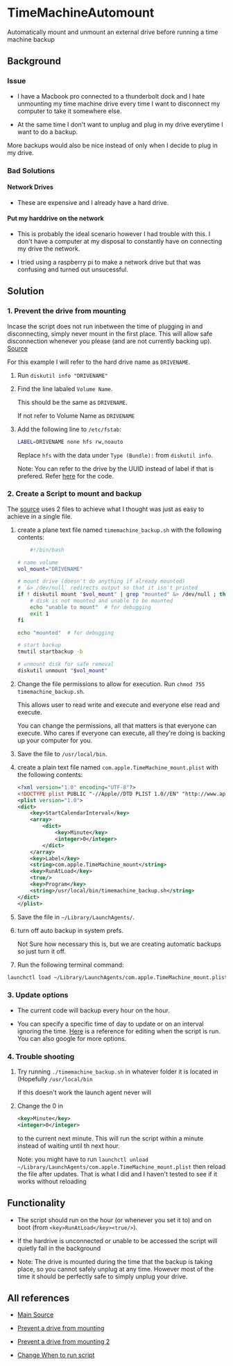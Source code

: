 # TimeMachineAutomount
Automatically mount and unmount an external drive before running a time machine backup

## Background ##

### Issue ###

* I have a Macbook pro connected to a thunderbolt dock and I hate unmounting my time machine drive every time I want to disconnect my computer to take it somewhere else.

* At the same time I don't want to unplug and plug in my drive everytime I want to do a backup.

More backups would also be nice instead of only when I decide to plug in my drive.

### Bad Solutions ###

#### Network Drives ####

* These are expensive and I already have a hard drive.

#### Put my harddrive on the network ####

* This is probably the ideal scenario however I had trouble with this.   I don't have a computer at my disposal to constantly have on connecting my drive the network.

* I tried using a raspberry pi to make a network drive but that was confusing and turned out unsucessful.

## Solution ##

### 1. Prevent the drive from mounting ###

Incase the script does not run inbetween the time of plugging in and disconnecting, simply never mount in the first place.  This will allow safe disconnection whenever you please (and are not currently backing up). [Source](https://apple.stackexchange.com/a/310578/228373)

For this example I will refer to the hard drive name as `DRIVENAME`.

1. Run `diskutil info "DRIVENAME"`

2. Find the line labaled `Volume Name`.
    
    This should be the same as `DRIVENAME`.  

    If not refer to Volume Name as `DRIVENAME`

3. Add the following line to `/etc/fstab`:

    ```bash
    LABEL=DRIVENAME none hfs rw,noauto
    ```

    Replace `hfs`  with the data under `Type (Bundle):` from `diskutil info`.

    Note: You can refer to the drive by the UUID instead of label if that is prefered.  Refer [here](https://apple.stackexchange.com/a/310578/228373) for the code.

### 2. Create a Script to mount and backup ###

The [source](https://somethinginteractive.com/blog/2013/07/24/time-machine-auto-mountunmount-drive-os-x/) uses 2 files to achieve what I thought was just as easy to achieve in a single file.  

1. create a plane text file named `timemachine_backup.sh` with the following contents:

    ```bash
        #!/bin/bash

	# name volume
	vol_mount="DRIVENAME"
	
	# mount drive (doesn't do anything if already mounted)
	# `&> /dev/null` redirects output so that it isn't printed
	if ! diskutil mount "$vol_mount" | grep "mounted" &> /dev/null ; then
		# disk is not mounted and unable to be mounted
		echo "unable to mount"  # for debugging
		exit 1
	fi
	
	echo "mounted"  # for debugging
	
	# start backup
	tmutil startbackup -b
	
	# unmount disk for safe removal
	diskutil unmount "$vol_mount"
	```

2. Change the file permissions to allow for execution.  Run `chmod 755 timemachine_backup.sh`.

    This allows user to read write and execute and everyone else read and execute.  

    You can change the permissions, all that matters is that everyone can execute.  Who cares if everyone can execute, all they're doing is backing up your computer for you.

3. Save the file to `/usr/local/bin`.

4. create a plain text file named `com.apple.TimeMachine_mount.plist` with the following contents:

    ```XML
    <?xml version="1.0" encoding="UTF-8"?>
    <!DOCTYPE plist PUBLIC "-//Apple//DTD PLIST 1.0//EN" "http://www.apple.com/DTDs/PropertyList-1.0.dtd">
    <plist version="1.0">
    <dict>
        <key>StartCalendarInterval</key>
        <array>
            <dict>
                <key>Minute</key>
                <integer>0</integer>
            </dict>
        </array>
        <key>Label</key>
        <string>com.apple.TimeMachine_mount</string>
        <key>RunAtLoad</key>
        <true/>
        <key>Program</key>
        <string>/usr/local/bin/timemachine_backup.sh</string>
    </dict>
    </plist>
    ```

5. Save the file in `~/Library/LaunchAgents/`.

6. turn off auto backup in system prefs.

    Not Sure how necessary this is, but we are creating automatic backups so just turn it off.

7. Run the following terminal command:

```bash
launchctl load ~/Library/LaunchAgents/com.apple.TimeMachine_mount.plist
```

### 3. Update options ###

* The current code will backup every hour on the hour.   

* You can specify a specific time of day to update or on an interval ignoring the time.  [Here](https://killtheyak.com/schedule-jobs-launchd/) is a reference for editing when the script is run.  You can also google for more options.

### 4. Trouble shooting ###

1. Try running `./timemachine_backup.sh` in whatever folder it is located in (Hopefully `/usr/local/bin` 

    If this doesn't work the launch agent never will 

2. Change the 0 in

    ```XML
    <key>Minute</key>
    <integer>0</integer>
    ```

    to the current next minute.  This will run the script within a minute instead of waiting until th next hour.
  
    Note: you might have to run `launchctl unload ~/Library/LaunchAgents/com.apple.TimeMachine_mount.plist` then reload the file after updates.  That is what I did and I haven't tested to see if it works without reloading

## Functionality ##

* The script should run on the hour (or whenever you set it to) and on boot (from `<key>RunAtLoad</key><true/>`).

* If the hardrive is unconnected or unable to be accessed the script will quietly fail in the background

* Note: The drive is mounted during the time that the backup is taking place, so you cannot safely unplug at any time.  However most of the time it should be perfectly safe to simply unplug your drive.

## All references ##

* [Main Source](https://somethinginteractive.com/blog/2013/07/24/time-machine-auto-mountunmount-drive-os-x/)

* [Prevent a drive from mounting](https://apple.stackexchange.com/a/310578/228373)

* [Prevent a drive from mounting 2](https://discussions.apple.com/docs/DOC-7942)

* [Change When to run script](https://killtheyak.com/schedule-jobs-launchd/)

